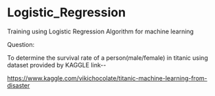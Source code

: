 # Logistic_Regression
Training using Logistic Regression Algorithm for machine learning

Question:

To determine the survival rate of a person(male/female) 
in titanic using dataset provided by KAGGLE
link--

https://www.kaggle.com/vikichocolate/titanic-machine-learning-from-disaster
